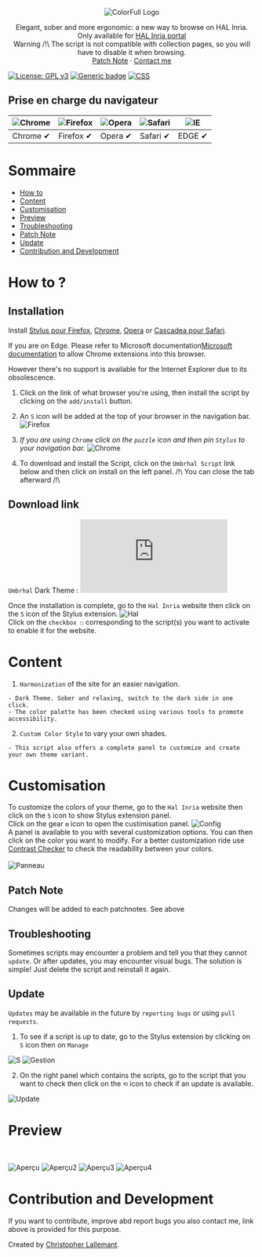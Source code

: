 <p align="center">
  <img alt="ColorFull Logo" src="https://raw.githubusercontent.com/Hypersoby/Hal-Inria-Scripts/master/Ressources/Logo%20Ombre.png">
  <br>
  
<p align="center">
  Elegant, sober and more ergonomic: a new way to browse on HAL Inria.
   <br>
   Only available for <a href="https://inria.hal.science/">HAL Inria portal</a> 
   <br>
   Warning /!\ The script is not compatible with collection pages, so you will have to disable it when browsing.
   <br>
  <a href="https://github.com/Hypersoby/Hal-Inria-Scripts/wiki/Notes-de-patch">Patch Note</a>
  ·
  <a href="mailto:christopher.lallemant@inrie.fr?subject=Mail from our Website">Contact me</a>
  
  
[![License: GPL v3](https://img.shields.io/badge/License-GPLv3-blue.svg)](https://www.gnu.org/licenses/gpl-3.0) [![Generic badge](https://img.shields.io/badge/Version-1.0-<COLOR>.svg)](https://shields.io/) [![CSS](https://img.shields.io/badge/Language-CSS-red.svg)](https://shields.io/)
  

  
## Prise en charge du navigateur

![Chrome](https://cloud.githubusercontent.com/assets/398893/3528328/23bc7bc4-078e-11e4-8752-ba2809bf5cce.png) | ![Firefox](https://cloud.githubusercontent.com/assets/398893/3528329/26283ab0-078e-11e4-84d4-db2cf1009953.png) | ![Opera](https://cloud.githubusercontent.com/assets/398893/3528330/27ec9fa8-078e-11e4-95cb-709fd11dac16.png) | ![Safari](https://cloud.githubusercontent.com/assets/398893/3528331/29df8618-078e-11e4-8e3e-ed8ac738693f.png) |![IE](https://i.imgur.com/VrwCzaU.png)
--- | --- | --- | --- | --- |
Chrome ✔ | Firefox ✔ | Opera ✔ | Safari ✔ |  EDGE ✔ |
  
# Sommaire
  - [How to](#How-to)
  - [Content](#Content) 
  - [Customisation](#Customisation) 
  - [Preview](#Preview)
  - [Troubleshooting](#Troubleshooting)
  - [Patch Note](#Patch-Note)
  - [Update](#Update) 
  - [Contribution and Development](#Contribution-and-Development)

# How to ?

## Installation 
Install [Stylus pour Firefox](https://addons.mozilla.org/fr/firefox/addon/styl-us/), [Chrome](https://chrome.google.com/webstore/detail/stylus/clngdbkpkpeebahjckkjfobafhncgmne), [Opera](https://addons.opera.com/en-gb/extensions/details/stylus/) or [Cascadea pour Safari](https://cascadea.app/).
  
If you are on Edge. Please refer to Microsoft documentation[Microsoft documentation](https://support.microsoft.com/fr-fr/microsoft-edge/ajouter-d%C3%A9sactiver-ou-supprimer-des-extensions-dans-microsoft-edge-9c0ec68c-2fbc-2f2c-9ff0-bdc76f46b026) to allow Chrome extensions into this browser. 

However there's no support is available for the Internet Explorer due to its obsolescence.

1. Click on the link of what browser you're using, then install the script by clicking on the `add/install` button.

2. An `S` icon will be added at the top of your browser in the navigation bar.
![Firefox](https://i.imgur.com/28AipgL.png)

3. *If you are using `Chrome` click on the `puzzle` icon and then pin `Stylus` to your navigation bar.*
![Chrome](https://i.imgur.com/a6PzHSY.png)

4. To download and install the Script, click on the `Umbrhal Script` link below and then click on install on the left panel. /!\ You can close the tab afterward /!\ 

## Download link
`Umbrhal` Dark Theme : ![Script Umbrhal](https://github.com/Hypersoby/Hal-Inria-Scripts/raw/master/Umbrhal.user.css)
  
  

 
Once the installation is complete, go to the `Hal Inria` website then click on the `S` icon of the Stylus extension.
![Hal](https://i.imgur.com/i9Bg4xo.jpg)
<br>
Click on the `checkbox ☐` corresponding to the script(s) you want to activate to enable it for the website.
# Content

1. `Harmonization` of the site for an easier navigation.
```
- Dark Theme. Sober and relaxing, switch to the dark side in one click.
- The color palette has been checked using various tools to promote accessibility.
```

2. `Custom Color Style` to vary your own shades.
```
- This script also offers a complete panel to customize and create your own theme variant.
```

# Customisation 
  
To customize the colors of your theme, go to the `Hal Inria` website then click on the `S` icon to show Stylus extension panel.
<br>
Click on the gear `⚙` icon to open the custimisation panel.
![Config](https://i.imgur.com/dDzOOxD.jpg)  
A panel is available to you with several customization options. You can then click on the color you want to modify.
For a better customization ride use <a href="https://webaim.org/resources/contrastchecker/">Contrast Checker</a> to check the readability between your colors.
<br>  
![Panneau](https://i.imgur.com/LtyaVDn.png)
  
## Patch Note

Changes will be added to each patchnotes. See above

## Troubleshooting

Sometimes scripts may encounter a problem and tell you that they cannot `update`.
Or after updates, you may encounter visual bugs.
The solution is simple! Just delete the script and reinstall it again.

## Update

`Updates` may be available in the future by `reporting bugs` or using `pull requests`.

1. To see if a script is up to date, go to the Stylus extension by clicking on `S` icon then on `Manage`

![S](https://i.imgur.com/lmYa50c.png)
![Gestion](https://i.imgur.com/TKGpDNo.png)

2. On the right panel which contains the scripts, go to the script that you want to check then click on the `⟲` icon to check if an update is available.

![Update](https://i.imgur.com/RQi90O6.jpg)

# Preview

<p align="center">
<br>
  
![Aperçu](https://i.imgur.com/SmreF2H.png)
![Aperçu2](https://i.imgur.com/kK0yqEH.png)
![Aperçu3](https://i.imgur.com/L1IBj2D.png)
![Aperçu4](https://i.imgur.com/B957cS9.png)


# Contribution and Development

If you want to contribute, improve abd report bugs you also contact me, link above is provided for this purpose.

Created by <a href="mailto:christopherlallemant@inria.fr?subject=Mail from our Website">Christopher Lallemant</a>.
